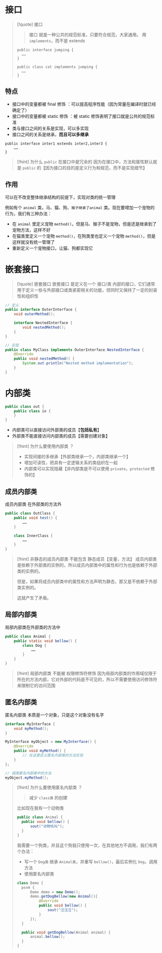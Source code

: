 # 接口

> [!quote] 接口
> 
> > 接口 就是一种公共的规范标准，只要符合规范，大家通用。 用 `implements`，而不是 extends
> 
> ```
> public interface jumping {
> 	……
> }
> ```
> 
> ```
> public class cat implements jumping {  
> 	……
> }
> ```

## 特点
- 接口中的变量都被 final 修饰 ：可以提高程序性能（因为常量在编译时就已经确定了）
- 接口中的变量都被 static 修饰 ：被 static 修饰表明了接口就是公共的规范标准
- 类与接口之间的关系是实现，可以多实现
- 接口之间的关系是继承，**而且可以多继承**
```
public interface inter1 extends inter2,inter3 {
	……
}
```

> [!hint] 为什么 `public` 在接口中是冗余的
> 因为在接口中，方法和属性默认就是 `public` 的【因为接口的目的是定义行为和规范，而不是实现细节】

## 作用
可以在不改变整体继承结构的前提下，实现对类的统一管理

例如有个 `animal` 类，马、猫、狗、`猴子继承了animal` 类。现在要增加一个宠物的行为，我们有三种办法：
- 在 `animal` 里定义宠物 `method()`，但是马、猴子不是宠物，但是还是继承到了宠物方法，这样不好
- 在猫类里定义一个宠物 `method()`，在狗类里也定义一个宠物 `method()`，但是这样就没有统一管理了
- 重新定义一个宠物接口，让猫、狗都实现它

# 嵌套接口

> [!quote] 嵌套接口
> 嵌套接口 是定义在一个 接口/类 内部的接口，它们通常用于定义一些与外部接口或类紧密相关的功能，但同时又保持了一定的封装性和组织性

```java
// 定义
public interface OuterInterface {
    void outerMethod();

    interface NestedInterface {
        void nestedMethod();
    }
}

// 实现
public class MyClass implements OuterInterface.NestedInterface {
    @Override
    public void nestedMethod() {
        System.out.println("Nested method implementation");
    }
}
```

# 内部类
```java
public class out {
	public class in {
	}
}
```

- 内部类可以直接访问外部类的成员【**包括私有**】
- 外部类不能直接访问内部类的成员【需要创建对象】

> [!hint] 为什么要使用内部类 ？
> - 实现间接的多继承【外部类继承一个，内部类继承一个】
> - 增加可读性，把具有一定逻辑关系的类组织在一起
> - 内部类可以实现隐藏【非内部类是不可以使用 `private`，`protected` 修饰的】

## 成员内部类
成员内部类 在外部类的方法外

```java
public class OutClass {
	public void test() {
		……
	}

	class InnerClass {
		……
	}
}
```

> [!hint] 非静态的成员内部类 不能包含 静态成员【变量，方法】
> 成员内部类是依赖于外部类的实例的，所以成员内部类中的属性和行为也是依赖于外部类的实例的。
> 
> 但是，如果将成员内部类中的属性和方法声明为静态，那又是不依赖于外部类实例的。
> 
> 这就产生了矛盾。

## 局部内部类
局部内部类在外部类的方法中

```java
public class Animal {
	public static void bellow() {
		class Dog {
			……
		}
	}
}
```

> [!hint] 局部内部类 不能被 权限修饰符修饰
> 因为局部内部类的作用域仅限于所在的方法内部，它对外部的代码是不可见的，所以不需要使用访问修饰符来限制它的访问范围

## 匿名内部类
匿名内部类 本质是一个对象，只是这个对象没有名字

```java
interface MyInterface {
    void myMethod();
}
```

```java
MyInterface myObject = new MyInterface() {
    @Override
    public void myMethod() {
        // 在这里定义匿名内部类的方法实现
    }
};

// 调用匿名内部类中的方法
myObject.myMethod();
```

> [!hint] 为什么要使用匿名内部类 ？
> 
> > 减少 `class类` 的创建
> 
> 比如现在我有一个动物类
> ```java
> public class Animal {
> 	public void bellow() {
> 		sout("动物吼叫");
> 	}
> }
> ```
> 我需要一个狗类，并且这个狗我只使用一次，在其他地方不调用，我们有两个办法：
> - 写一个 `Dog类` 继承 `Animal类`，并重写 `bellow()`，最后实例化 `Dog`，调用方法
> - 使用匿名内部类
> 
> ```java
> class Demo {
> 	psvm {
> 		Demo demo = new Demo();
> 		demo.getDogBellow(new Animal(){
> 			@Override
> 			public void bellow() {
> 				sout("汪汪汪");
> 			}
> 		});
> 	}
> 
> 	public void getDogBellow(Animal animal) {
> 		animal.bellow();
> 	}
> }
> ```